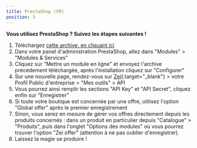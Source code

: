 ```yaml
---
title: PrestaShop (FR)
position: 3
---
```


**Vous utilisez PrestaShop ? Suivez les étapes suivantes !**

1. Téléchargez [cette archive, en cliquant ici](https://github.com/zei-world/api-prestashop/raw/master/dist/zei-prestashop-latest.zip)
2. Dans votre panel d'administration PrestaShop, allez dans "Modules" > "Modules & Services"
3. Cliquez sur "Mettre un module en ligne" et envoyez l'archive précédement téléchargée, après l'installation cliquez
    sur "Configurer"
4. Sur une nouvelle page, rendez-vous sur [Zei](https://zei-world.com){:target="_blank"} > votre Profil
    Public d'entreprise > "Mes outils" > API
5. Vous pourrez ainsi remplir les sections "API Key" et "API Secret", cliquez enfin sur "Enregistrer"
6. Si toute votre boutique est concernée par une offre, utilisez l'option "Global offer" après le premier enregistrement
7. Sinon, vous serez en mesure de gérer vos offres directement depuis les produits concernés : dans un produit
    en particulier depuis "Catalogue" > "Produits", puis dans l'onglet "Options des modules" où vous pourrez
    trouver l'option "Zei offer" (attention à ne pas oublier d'enregistrer). 
8. Laissez la magie se produire !
